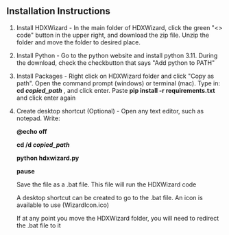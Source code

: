 ## Installation Instructions
1) Install HDXWizard - In the main folder of HDXWizard, click the green "<> code" button in the upper right, and download the zip file. Unzip the folder and move the folder to desired place.
2) Install Python - Go to the python website and install python 3.11. During the download, check the checkbutton that says "Add python to PATH"
3) Install Packages - Right click on HDXWizard folder and click "Copy as path". Open the command prompt (windows) or terminal (mac). Type in: **cd _copied_path_** , and click enter. Paste **pip install -r requirements.txt** and click enter again
4) Create desktop shortcut (Optional) - Open any text editor, such as notepad. Write:


   **@echo off**
   
   **cd /d _copied_path_**
   
   **python hdxwizard.py**
   
   **pause**


   Save the file as a .bat file. This file will run the HDXWizard code
   
   A desktop shortcut can be created to go to the .bat file. An icon is available to use (WizardIcon.ico)

   If at any point you move the HDXWizard folder, you will need to redirect the .bat file to it
